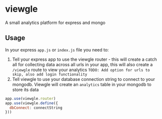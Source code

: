 # viewgle
A small analytics platform for express and mongo

## Usage
In your express `app.js` or `index.js` file you need to:
1. Tell your express app to use the viewgle router - this will create a catch all for collecting data across all urls in your app, this will also create a `/viewgle` route to view your analytics `TODO: Add option for urls to skip, also add login functionality`
2. Tell viewgle to use your database connection string to connect to your mongodb. Viewgle will create an `analytics` table in your mongodb to store its data

``` javascript
app.use(viewgle.router)
app.use(viewgle.define({
  dbConnect: connectString
}))
```